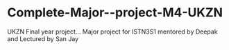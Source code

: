 # Complete-Major--project-M4-UKZN
UKZN Final year project... Major project for ISTN3S1 mentored by Deepak and Lectured by San Jay
